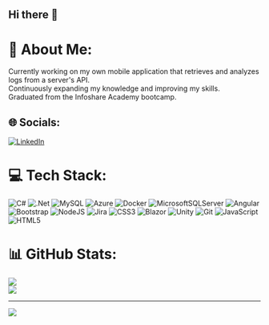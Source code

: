 ## Hi there 👋
# 💫 About Me:
Currently working on  my own mobile application that retrieves and analyzes logs from a server's API.<br>Continuously expanding my knowledge and improving my skills.<br>Graduated from the Infoshare Academy bootcamp.


## 🌐 Socials:
[![LinkedIn](https://img.shields.io/badge/LinkedIn-%230077B5.svg?logo=linkedin&logoColor=white)](https://linkedin.com/in/tomasz-bienkowski-013995316) 

# 💻 Tech Stack:
![C#](https://img.shields.io/badge/c%23-%23239120.svg?style=flat&logo=csharp&logoColor=white) ![.Net](https://img.shields.io/badge/.NET-5C2D91?style=flat&logo=.net&logoColor=white) ![MySQL](https://img.shields.io/badge/mysql-4479A1.svg?style=flat&logo=mysql&logoColor=white) ![Azure](https://img.shields.io/badge/azure-%230072C6.svg?style=flat&logo=microsoftazure&logoColor=white) ![Docker](https://img.shields.io/badge/docker-%230db7ed.svg?style=flat&logo=docker&logoColor=white) ![MicrosoftSQLServer](https://img.shields.io/badge/Microsoft%20SQL%20Server-CC2927?style=flat&logo=microsoft%20sql%20server&logoColor=white) ![Angular](https://img.shields.io/badge/angular-%23DD0031.svg?style=flat&logo=angular&logoColor=white) ![Bootstrap](https://img.shields.io/badge/bootstrap-%238511FA.svg?style=flat&logo=bootstrap&logoColor=white) ![NodeJS](https://img.shields.io/badge/node.js-6DA55F?style=flat&logo=node.js&logoColor=white) ![Jira](https://img.shields.io/badge/jira-%230A0FFF.svg?style=flat&logo=jira&logoColor=white) ![CSS3](https://img.shields.io/badge/css3-%231572B6.svg?style=flat&logo=css3&logoColor=white) ![Blazor](https://img.shields.io/badge/blazor-%235C2D91.svg?style=flat&logo=blazor&logoColor=white) ![Unity](https://img.shields.io/badge/unity-%23000000.svg?style=flat&logo=unity&logoColor=white) ![Git](https://img.shields.io/badge/git-%23F05033.svg?style=flat&logo=git&logoColor=white) ![JavaScript](https://img.shields.io/badge/javascript-%23323330.svg?style=flat&logo=javascript&logoColor=%23F7DF1E) ![HTML5](https://img.shields.io/badge/html5-%23E34F26.svg?style=flat&logo=html5&logoColor=white)
# 📊 GitHub Stats:
![](https://github-readme-stats.vercel.app/api?username=tomasz-bienkowski&theme=dark&hide_border=false&include_all_commits=true&count_private=true)<br/>
![](https://github-readme-streak-stats.herokuapp.com/?user=tomasz-bienkowski&theme=dark&hide_border=false)<br/>


---
[![](https://visitcount.itsvg.in/api?id=tomasz-bienkowski&icon=0&color=0)](https://visitcount.itsvg.in)

<!-- Proudly created with GPRM ( https://gprm.itsvg.in ) -->
